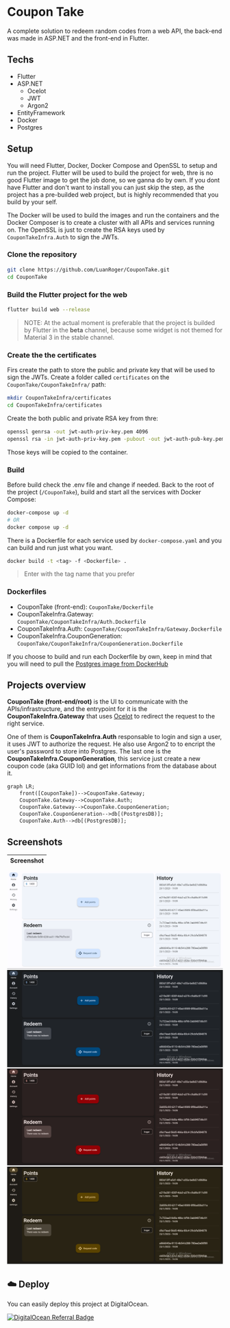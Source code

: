 # Coupon Take
A complete solution to redeem random codes from a web API, the back-end was made in ASP.NET and the front-end in Flutter.

## Techs
- Flutter
- ASP.NET
  - Ocelot
  - JWT
  - Argon2
- EntityFramework
- Docker
- Postgres

## Setup
You will need Flutter, Docker, Docker Compose and OpenSSL to setup and run the project.
Flutter will be used to build the project for web, thre is no good Flutter image to get the job done, so we ganna do by own. If you dont have Flutter and don't want to install you can just skip the step, as the project has a pre-builded web project, but is highly recommended that you build by your self.

The Docker will be used to build the images and run the containers and the Docker Composer is to create a cluster with all APIs and services running on.
The OpenSSL is just to create the RSA keys used by ```CouponTakeInfra.Auth``` to sign the JWTs.

### Clone the repository
```bash
git clone https://github.com/LuanRoger/CouponTake.git
cd CouponTake
```

### Build the Flutter project for the web
```bash
flutter build web --release
```
> NOTE: At the actual moment is preferable that the project is builded by Flutter in the **beta** channel, because some widget is not themed for Material 3 in the stable channel.

### Create the the certificates
Firs create the path to store the public and private key that will be used to sign the JWTs.
Create a folder called ```certificates``` on the ```CouponTake/CouponTakeInfra/``` path:
```bash
mkdir CouponTakeInfra/certificates
cd CouponTakeInfra/certificates
```
Create the both public and private RSA key from thre:
```bash
openssl genrsa -out jwt-auth-priv-key.pem 4096
openssl rsa -in jwt-auth-priv-key.pem -pubout -out jwt-auth-pub-key.pem
```
Those keys will be copied to the container.

### Build
Before build check the .env file and change if needed.
Back to the root of the project (```/CouponTake```), build and start all the services with Docker Compose:
```bash
docker-compose up -d
# OR
docker compose up -d
```
There is a Dockerfile for each service used by ```docker-compose.yaml``` and you can build and run just what you want.
```bash
docker build -t <tag> -f <Dockerfile> .
```
> Enter with the tag name that you prefer

### Dockerfiles
- CouponTake (front-end): ```CouponTake/Dockerfile```
- CouponTakeInfra.Gateway: ```CouponTake/CouponTakeInfra/Auth.Dockerfile```
- CouponTakeInfra.Auth: ```CouponTake/CouponTakeInfra/Gateway.Dockerfile```
- CouponTakeInfra.CouponGeneration: ```CouponTake/CouponTakeInfra/CouponGeneration.Dockerfile```

If you choose to build and run each Dockerfile by own, keep in mind that you will need to pull the [Postgres image from DockerHub](https://hub.docker.com/_/postgres)

## Projects overview
**CouponTake (front-end/root)** is the UI to communicate with the APIs/infrastructure, and the entrypoint for it is the **CouponTakeInfra.Gateway** that uses [Ocelot](https://github.com/ThreeMammals/Ocelot) to redirect the request to the right service.

One of them is **CouponTakeInfra.Auth** responsable to login and sign a user, it uses JWT to authorize the request. He also use Argon2 to to encript the user's password to store into Postgres.
The last one is the **CouponTakeInfra.CouponGeneration**, this service just create a new coupon code (aka GUID lol) and get informations from the database about it.
```mermaid
graph LR;
    front([CouponTake])-->CouponTake.Gateway;
    CouponTake.Gateway-->CouponTake.Auth;
    CouponTake.Gateway-->CouponTake.CouponGeneration;
    CouponTake.CouponGeneration-->db[(PostgresDB)];
    CouponTake.Auth-->db[(PostgresDB)];
```

## Screenshots
| Screenshot                                                                           |
|--------------------------------------------------------------------------------------|
![](https://github.com/LuanRoger/CouponTake/blob/main/screenshots/home_light.png)
![](https://github.com/LuanRoger/CouponTake/blob/main/screenshots/home_dark.png)
![](https://github.com/LuanRoger/CouponTake/blob/main/screenshots/home_dark_red.png)
![](https://github.com/LuanRoger/CouponTake/blob/main/screenshots/home_dark_yellow.png)

## ☁️ Deploy
You can easily deploy this project at DigitalOcean.

[![DigitalOcean Referral Badge](https://web-platforms.sfo2.cdn.digitaloceanspaces.com/WWW/Badge%201.svg)](https://www.digitalocean.com/?refcode=dddd7d890760&utm_campaign=Referral_Invite&utm_medium=Referral_Program&utm_source=badge)
